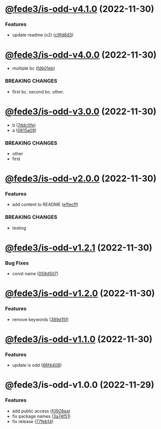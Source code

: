 # [@fede3/is-odd-v4.1.0](https://github.com/fedeaviles/workspace-sample/compare/@fede3/is-odd-v4.0.0...@fede3/is-odd-v4.1.0) (2022-11-30)


### Features

* update readme (x2) ([c9fd8d3](https://github.com/fedeaviles/workspace-sample/commit/c9fd8d320b814caa1c02e8a0d855b141ab7cf0d9))

# [@fede3/is-odd-v4.0.0](https://github.com/fedeaviles/workspace-sample/compare/@fede3/is-odd-v3.0.0...@fede3/is-odd-v4.0.0) (2022-11-30)


* multiple bc ([fdb01eb](https://github.com/fedeaviles/workspace-sample/commit/fdb01eb4d134ef6d65e4aec6198faa30c67a370e))


### BREAKING CHANGES

* first bc.
second bc.
other.

# [@fede3/is-odd-v3.0.0](https://github.com/fedeaviles/workspace-sample/compare/@fede3/is-odd-v2.0.0...@fede3/is-odd-v3.0.0) (2022-11-30)


* b ([7ddc0fe](https://github.com/fedeaviles/workspace-sample/commit/7ddc0fea565952dff12745eaedc8ec2869460808))
* a ([0815a09](https://github.com/fedeaviles/workspace-sample/commit/0815a0980c8553c5aefca84aedd142ecf2535b54))


### BREAKING CHANGES

* other
* first

# [@fede3/is-odd-v2.0.0](https://github.com/fedeaviles/workspace-sample/compare/@fede3/is-odd-v1.2.1...@fede3/is-odd-v2.0.0) (2022-11-30)


### Features

* add content to README ([e1fecff](https://github.com/fedeaviles/workspace-sample/commit/e1fecff2b3d6276e18e97e48aa6dcbe8d4cf61bf))


### BREAKING CHANGES

* testing

# [@fede3/is-odd-v1.2.1](https://github.com/fedeaviles/workspace-sample/compare/@fede3/is-odd-v1.2.0...@fede3/is-odd-v1.2.1) (2022-11-30)


### Bug Fixes

* const name ([059d507](https://github.com/fedeaviles/workspace-sample/commit/059d5071510bcd30764d0af2af4739732fc7c91a))

# [@fede3/is-odd-v1.2.0](https://github.com/fedeaviles/workspace-sample/compare/@fede3/is-odd-v1.1.0...@fede3/is-odd-v1.2.0) (2022-11-30)


### Features

* remove keywords ([389d15f](https://github.com/fedeaviles/workspace-sample/commit/389d15fc30526cdc4aa5ec071ccabece6b995fbc))

# [@fede3/is-odd-v1.1.0](https://github.com/fedeaviles/workspace-sample/compare/@fede3/is-odd-v1.0.0...@fede3/is-odd-v1.1.0) (2022-11-30)


### Features

* update is odd ([66f4408](https://github.com/fedeaviles/workspace-sample/commit/66f4408e571de42677f8a4236ecf2f33b530b792))

# @fede3/is-odd-v1.0.0 (2022-11-29)


### Features

* add public access ([f0928ea](https://github.com/fedeaviles/workspace-sample/commit/f0928ea340d76d4f101783cd1abf2550c3e781a5))
* fix package names ([3a74f51](https://github.com/fedeaviles/workspace-sample/commit/3a74f518cbc8c34c0e13780128d52eb8a802e285))
* fix release ([77feb14](https://github.com/fedeaviles/workspace-sample/commit/77feb147d19c0331ab9ba65b3941add66f6aa7c6))

